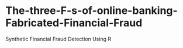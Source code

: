 # The-three-F-s-of-online-banking-Fabricated-Financial-Fraud
Synthetic Financial Fraud Detection Using R
